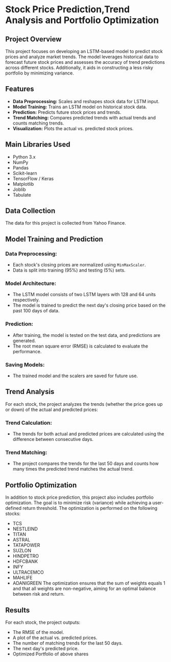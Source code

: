 # Stock Price Prediction,Trend Analysis and Portfolio Optimization

## Project Overview
This project focuses on developing an LSTM-based model to predict stock prices and analyze market trends. The model leverages historical data to forecast future stock prices and assesses the accuracy of trend predictions across different stocks. Additionally, it aids in constructing a less risky portfolio by minimizing variance.

## Features
- **Data Preprocessing:** Scales and reshapes stock data for LSTM input.
- **Model Training:** Trains an LSTM model on historical stock data.
- **Prediction:** Predicts future stock prices and trends.
- **Trend Matching:** Compares predicted trends with actual trends and counts matching trends.
- **Visualization:** Plots the actual vs. predicted stock prices.

## Main Libraries Used
- Python 3.x
- NumPy
- Pandas
- Scikit-learn
- TensorFlow / Keras
- Matplotlib
- Joblib
- Tabulate

## Data Collection
The data for this project is collected from  Yahoo Finance.

## Model Training and Prediction

### Data Preprocessing:
- Each stock's closing prices are normalized using `MinMaxScaler`.
- Data is split into training (95%) and testing (5%) sets.

### Model Architecture:
- The LSTM model consists of two LSTM layers with 128 and 64 units respectively.
- The model is trained to predict the next day's closing price based on the past 100 days of data.

### Prediction:
- After training, the model is tested on the test data, and predictions are generated.
- The root mean square error (RMSE) is calculated to evaluate the performance.

### Saving Models:
- The trained model and the scalers are saved for future use.

## Trend Analysis
For each stock, the project analyzes the trends (whether the price goes up or down) of the actual and predicted prices:

### Trend Calculation:
- The trends for both actual and predicted prices are calculated using the difference between consecutive days.

### Trend Matching:
- The project compares the trends for the last 50 days and counts how many times the predicted trend matches the actual trend.

## Portfolio Optimization
In addition to stock price prediction, this project also includes portfolio optimization. The goal is to minimize risk (variance) while achieving a user-defined return threshold. The optimization is performed on the following stocks:
- TCS
- NESTLEIND
- TITAN
- ASTRAL
- TATAPOWER
- SUZLON
- HINDPETRO
- HDFCBANK
- INFY
- ULTRACEMCO
- MAHLIFE
- ADANIGREEN
The optimization ensures that the sum of weights equals 1 and that all weights are non-negative, aiming for an optimal balance between risk and return.
## Results
For each stock, the project outputs:
- The RMSE of the model.
- A plot of the actual vs. predicted prices.
- The number of matching trends for the last 50 days.
- The next day's predicted price.
- Optimized Portfolio of above shares


